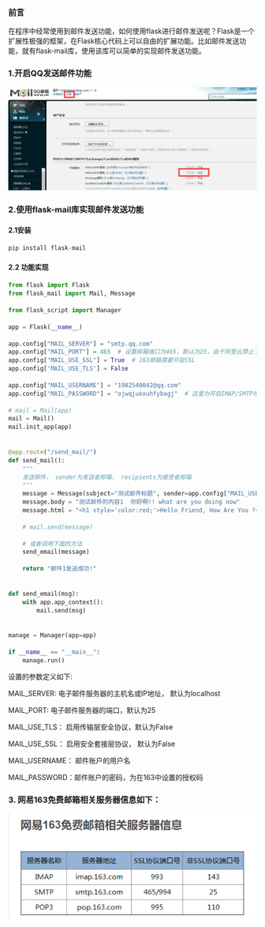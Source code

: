 ### 前言

在程序中经常使用到邮件发送功能，如何使用flask进行邮件发送呢？Flask是一个扩展性极强的框架，在Flask核心代码上可以自由的扩展功能。比如邮件发送功能，就有flask-mail库，使用该库可以简单的实现邮件发送功能。

### 1.开启QQ发送邮件功能

![QQ邮箱设置](images/QQmail-set.png)

### 2.使用flask-mail库实现邮件发送功能

#### 2.1安装

```python
pip install flask-mail
```

#### 2.2 功能实现

```python
from flask import Flask
from flask_mail import Mail, Message

from flask_script import Manager

app = Flask(__name__)

app.config["MAIL_SERVER"] = "smtp.qq.com"
app.config["MAIL_PORT"] = 465  # 设置邮箱端口为465，默认为25，由于阿里云禁止了25端口，所以需要修改
app.config["MAIL_USE_SSL"] = True  # 163邮箱需要开启SSL
app.config['MAIL_USE_TLS'] = False

app.config["MAIL_USERNAME"] = "1982540042@qq.com"
app.config["MAIL_PASSWORD"] = "ojwqjuexuhfybagj"  # 这里为开启IMAP/SMTP所获取的授权码

# mail = Mail(app)
mail = Mail()
mail.init_app(app)


@app.route("/send_mail/")
def send_mail():
    """
    发送邮件， sender为发送者邮箱， recipients为接受者邮箱
    """
    message = Message(subject="测试邮件标题", sender=app.config["MAIL_USERNAME"], recipients=["1290368872@qq.com"])
    message.body = "测试邮件的内容1  你好啊!! what are you doing now"
    message.html = "<h1 style='color:red;'>Hello Friend, How Are You ?</h1>"

    # mail.send(message)

    # 或者调用下面的方法
    send_email(message)

    return "邮件1发送成功!"


def send_email(msg):
    with app.app_context():
        mail.send(msg)


manage = Manager(app=app)

if __name__ == "__main__":
    manage.run()
```

设置的参数定义如下:

MAIL_SERVER: 电子邮件服务器的主机名或IP地址， 默认为localhost

MAIL_PORT: 电子邮件服务器的端口，默认为25

MAIL_USE_TLS： 启用传输层安全协议，默认为False

MAIL_USE_SSL： 启用安全套接层协议， 默认为False

MAIL_USERNAME： 邮件账户的用户名

MAIL_PASSWORD：邮件账户的密码，为在163中设置的授权码

### 3. 网易163免费邮箱相关服务器信息如下：

![图](images/flask_163_mail.png)